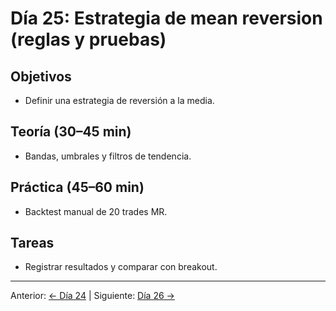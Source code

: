 # Día 25: Estrategia de mean reversion (reglas y pruebas)

## Objetivos
- Definir una estrategia de reversión a la media.

## Teoría (30–45 min)
- Bandas, umbrales y filtros de tendencia.

## Práctica (45–60 min)
- Backtest manual de 20 trades MR.

## Tareas
- Registrar resultados y comparar con breakout.

---
Anterior: [← Día 24](Dia_24.md) | Siguiente: [Día 26 →](Dia_26.md)
